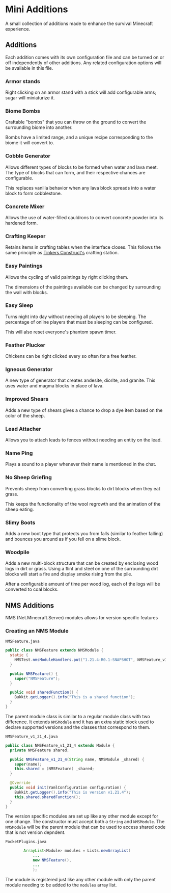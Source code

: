 # Mini Additions

A small collection of additions made to enhance the survival Minecraft experience.

## Additions

Each addition comes with its own configuration file and can be turned on or off independently of other additions. Any related configuration options will be available in this file.

### Armor stands

Right clicking on an armor stand with a stick will add configurable arms; sugar will miniaturize it.

### Biome Bombs

Craftable "bombs" that you can throw on the ground to convert the surrounding biome into another.

Bombs have a limited range, and a unique recipe corresponding to the biome it will convert to.

### Cobble Generator

Allows different types of blocks to be formed when water and lava meet. The type of blocks that can form, and their respective chances are configurable.

This replaces vanilla behavior when any lava block spreads into a water block to form cobblestone.

### Concrete Mixer

Allows the use of water-filled cauldrons to convert concrete powder into its hardened form.

### Crafting Keeper

Retains items in crafting tables when the interface closes. This follows the same principle as [Tinkers Construct's](https://tinkers-construct.fandom.com/wiki/Crafting_Station) crafting station.

### Easy Paintings

Allows the cycling of valid paintings by right clicking them.

The dimensions of the paintings available can be changed by surrounding the wall with blocks.

### Easy Sleep

Turns night into day without needing all players to be sleeping. The percentage of online players that must be sleeping can be configured.

This will also reset everyone's phantom spawn timer.

### Feather Plucker

Chickens can be right clicked every so often for a free feather.

### Igneous Generator

A new type of generator that creates andesite, diorite, and granite. This uses water and magma blocks in place of lava.

### Improved Shears

Adds a new type of shears gives a chance to drop a dye item based on the color of the sheep.

### Lead Attacher

Allows you to attach leads to fences without needing an entity on the lead.

### Name Ping

Plays a sound to a player whenever their name is mentioned in the chat.

### No Sheep Griefing

Prevents sheep from converting grass blocks to dirt blocks when they eat grass.

This keeps the functionality of the wool regrowth and the animation of the sheep eating.

### Slimy Boots

Adds a new boot type that protects you from falls (similar to feather falling) and bounces you around as if you fell on a slime block.

### Woodpile

Adds a new multi-block structure that can be created by enclosing wood logs in dirt or grass. Using a flint and steel on one of the surrounding dirt blocks will start a fire and display smoke rising from the pile.

After a configurable amount of time per wood log, each of the logs will be converted to coal blocks.

## NMS Additions

NMS (Net.Minecraft.Server) modules allows for version specific features

### Creating an NMS Module

`NMSFeature.java`

```java
public class NMSFeature extends NMSModule {
  static {
    NMSTest.nmsModuleHandlers.put("1.21.4-R0.1-SNAPSHOT", NMSFeature_v1_21_4.class);
  }

  public NMSFeature() {
    super("NMSFeature");
  }

  public void sharedFunction() {
    Bukkit.getLogger().info("This is a shared function");
  }
}
```

The parent module class is similar to a regular module class with two difference. It extends `NMSModule` and it has an extra static block used to declare supported versions and the classes that correspond to them.

`NMSFeature_v1_21_4.java`

```java
public class NMSFeature_v1_21_4 extends Module {
  private NMSFeature shared;

  public NMSFeature_v1_21_4(String name, NMSModule _shared) {
    super(name);
    this.shared = (NMSFeature) _shared;
  }

  @Override
  public void init(YamlConfiguration configuration) {
    Bukkit.getLogger().info("This is version v1.21.4");
    this.shared.sharedFunction();
  }
}
```

The version specific modules are set up like any other module except for one change. The constructor must accept both a `String` and `NMSModule`. The `NMSModule` will be the parent module that can be used to access shared code that is not version depndent.

`PocketPlugins.java`

```java
        ArrayList<Module> modules = Lists.newArrayList(
            ...
            new NMSFeature(),
            ...
            );
```

The module is registered just like any other module with only the parent module needing to be added to the `modules` array list.
